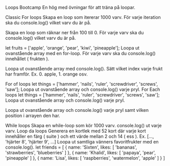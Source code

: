 Loops Bootcamp
En hög med övningar för att träna på loopar.

Classic For loops
Skapa en loop som itererar 1000 varv. För varje iteration ska du console.log() vilket varv du är på.

Skapa en loop som räknar ner från 100 till 0. För varje varv ska du console.log() vilket varv du är på.

let fruits = ['apple', 'orange', 'pear', 'kiwi', 'pineapple'];
Loopa ut ovanstående array med en for-loop. För varje varv ska du console.log() innehållet ( frukten ).

Loopa ut ovanstående array med console.log(). Sätt vilket index varje frukt har framför. Ex. 0. apple, 1. orange osv.

For of loops
let things = ['hammer', 'nails', 'ruler', 'screwdriver', 'screws', 'saw'];
Loopa ut ovanstående array och console.log() varje pryl.
For Each loops
let things = ['hammer', 'nails', 'ruler', 'screwdriver', 'screws', 'saw'];
Loopa ut ovanstående array och console.log() varje pryl.

Loopa ut ovanstående array och console.log() varje pryl samt vilken position i arrayen den har.

While loops
Skapa en while-loop som kör 1000 varv. console.log() ut varje varv.
Loop da loops
Generera en kortlek med 52 kort där varje kort innehåller en färg ( suite ) och ett värde mellan 2 och 14 ( ess ). Ex.
[..., 'hjärter 8', 'hjärter 9', ...]
Loopa ut samtliga vänners favoritfrukter med en console.log().
let friends = [
    {
        name: 'Sixten',
        likes: [
            'bananas',
            'strawberries',
            'blueberries'
        ]
    },
    {
        name: 'Khalid',
        likes: [
            'papaya',
            'pear',
            'pineapple'
        ]
    },
    {
        name: 'Lisa',
        likes: [
            'raspberries',
            'watermelon',
            'apple'
        ]
    }
]
